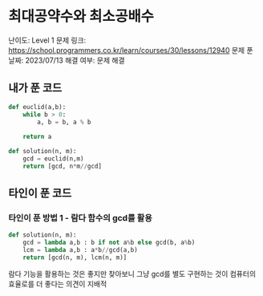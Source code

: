 # 최대공약수와 최소공배수

난이도: Level 1
문제 링크: https://school.programmers.co.kr/learn/courses/30/lessons/12940
문제 푼 날짜: 2023/07/13
해결 여부: 문제 해결

## 내가 푼 코드

```python
def euclid(a,b):
    while b > 0:
        a, b = b, a % b
        
    return a

def solution(n, m):
    gcd = euclid(n,m)
    return [gcd, n*m//gcd]
```

## 타인이 푼 코드

### 타인이 푼 방법 1 - 람다 함수의 gcd를 활용

```python
def solution(n, m):
    gcd = lambda a,b : b if not a%b else gcd(b, a%b)
    lcm = lambda a,b : a*b//gcd(a,b)
    return [gcd(n, m), lcm(n, m)]
```

람다 기능을 활용하는 것은 좋지만 찾아보니 그냥 gcd를 별도 구현하는 것이 컴퓨터의 효율로를 더 좋다는 의견이 지배적